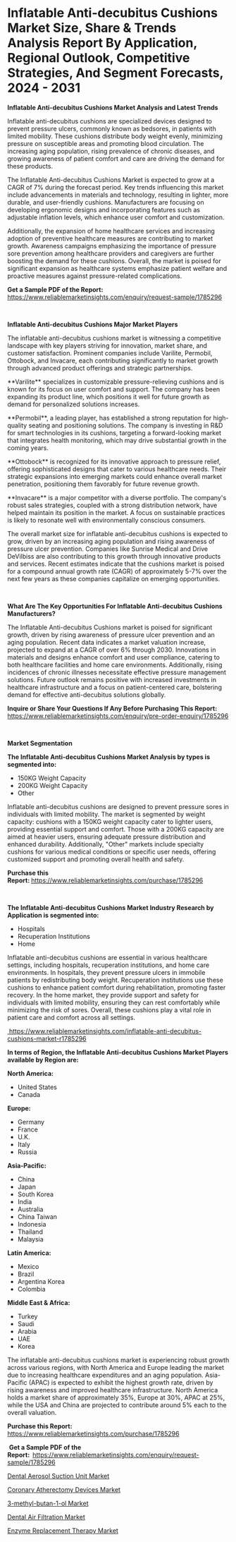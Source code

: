 <p><h1>Inflatable Anti-decubitus Cushions Market Size, Share & Trends Analysis Report By Application, Regional Outlook, Competitive Strategies, And Segment Forecasts, 2024 - 2031</h1></p><p><strong>Inflatable Anti-decubitus Cushions Market Analysis and Latest Trends</strong></p>
<p><p>Inflatable anti-decubitus cushions are specialized devices designed to prevent pressure ulcers, commonly known as bedsores, in patients with limited mobility. These cushions distribute body weight evenly, minimizing pressure on susceptible areas and promoting blood circulation. The increasing aging population, rising prevalence of chronic diseases, and growing awareness of patient comfort and care are driving the demand for these products.</p><p>The Inflatable Anti-decubitus Cushions Market is expected to grow at a CAGR of 7% during the forecast period. Key trends influencing this market include advancements in materials and technology, resulting in lighter, more durable, and user-friendly cushions. Manufacturers are focusing on developing ergonomic designs and incorporating features such as adjustable inflation levels, which enhance user comfort and customization.</p><p>Additionally, the expansion of home healthcare services and increasing adoption of preventive healthcare measures are contributing to market growth. Awareness campaigns emphasizing the importance of pressure sore prevention among healthcare providers and caregivers are further boosting the demand for these cushions. Overall, the market is poised for significant expansion as healthcare systems emphasize patient welfare and proactive measures against pressure-related complications.</p></p>
<p><strong>Get a Sample PDF of the Report:&nbsp;</strong> <a href="https://www.reliablemarketinsights.com/enquiry/request-sample/1785296?utm_campaign=1166&utm_medium=2&utm_source=Github&utm_content=ia&utm_term=18122024&utm_id=inflatable-anti-decubitus-cushions">https://www.reliablemarketinsights.com/enquiry/request-sample/1785296</a></p>
<p>&nbsp;</p>
<p><strong>Inflatable Anti-decubitus Cushions Major Market Players</strong></p>
<p><p>The inflatable anti-decubitus cushions market is witnessing a competitive landscape with key players striving for innovation, market share, and customer satisfaction. Prominent companies include Varilite, Permobil, Ottobock, and Invacare, each contributing significantly to market growth through advanced product offerings and strategic partnerships.</p><p>**Varilite** specializes in customizable pressure-relieving cushions and is known for its focus on user comfort and support. The company has been expanding its product line, which positions it well for future growth as demand for personalized solutions increases.</p><p>**Permobil**, a leading player, has established a strong reputation for high-quality seating and positioning solutions. The company is investing in R&D for smart technologies in its cushions, targeting a forward-looking market that integrates health monitoring, which may drive substantial growth in the coming years.</p><p>**Ottobock** is recognized for its innovative approach to pressure relief, offering sophisticated designs that cater to various healthcare needs. Their strategic expansions into emerging markets could enhance overall market penetration, positioning them favorably for future revenue growth.</p><p>**Invacare** is a major competitor with a diverse portfolio. The company's robust sales strategies, coupled with a strong distribution network, have helped maintain its position in the market. A focus on sustainable practices is likely to resonate well with environmentally conscious consumers.</p><p>The overall market size for inflatable anti-decubitus cushions is expected to grow, driven by an increasing aging population and rising awareness of pressure ulcer prevention. Companies like Sunrise Medical and Drive DeVilbiss are also contributing to this growth through innovative products and services. Recent estimates indicate that the cushions market is poised for a compound annual growth rate (CAGR) of approximately 5-7% over the next few years as these companies capitalize on emerging opportunities.</p></p>
<p>&nbsp;</p>
<p><strong>What Are The Key Opportunities For Inflatable Anti-decubitus Cushions Manufacturers?</strong></p>
<p><p>The Inflatable Anti-decubitus Cushions market is poised for significant growth, driven by rising awareness of pressure ulcer prevention and an aging population. Recent data indicates a market valuation increase, projected to expand at a CAGR of over 6% through 2030. Innovations in materials and designs enhance comfort and user compliance, catering to both healthcare facilities and home care environments. Additionally, rising incidences of chronic illnesses necessitate effective pressure management solutions. Future outlook remains positive with increased investments in healthcare infrastructure and a focus on patient-centered care, bolstering demand for effective anti-decubitus solutions globally.</p></p>
<p><strong>Inquire or Share Your Questions If Any Before Purchasing This Report:</strong> <a href="https://www.reliablemarketinsights.com/enquiry/pre-order-enquiry/1785296?utm_campaign=1166&utm_medium=2&utm_source=Github&utm_content=ia&utm_term=18122024&utm_id=inflatable-anti-decubitus-cushions">https://www.reliablemarketinsights.com/enquiry/pre-order-enquiry/1785296</a></p>
<p>&nbsp;</p>
<p><strong>Market Segmentation</strong></p>
<p><strong>The Inflatable Anti-decubitus Cushions Market Analysis by types is segmented into:</strong></p>
<p><ul><li>150KG Weight Capacity</li><li>200KG Weight Capacity</li><li>Other</li></ul></p>
<p><p>Inflatable anti-decubitus cushions are designed to prevent pressure sores in individuals with limited mobility. The market is segmented by weight capacity: cushions with a 150KG weight capacity cater to lighter users, providing essential support and comfort. Those with a 200KG capacity are aimed at heavier users, ensuring adequate pressure distribution and enhanced durability. Additionally, "Other" markets include specialty cushions for various medical conditions or specific user needs, offering customized support and promoting overall health and safety.</p></p>
<p><strong>Purchase this Report:&nbsp;</strong><a href="https://www.reliablemarketinsights.com/purchase/1785296?utm_campaign=1166&utm_medium=2&utm_source=Github&utm_content=ia&utm_term=18122024&utm_id=inflatable-anti-decubitus-cushions">https://www.reliablemarketinsights.com/purchase/1785296</a></p>
<p>&nbsp;</p>
<p><strong>The Inflatable Anti-decubitus Cushions Market Industry Research by Application is segmented into:</strong></p>
<p><ul><li>Hospitals</li><li>Recuperation Institutions</li><li>Home</li></ul></p>
<p><p>Inflatable anti-decubitus cushions are essential in various healthcare settings, including hospitals, recuperation institutions, and home care environments. In hospitals, they prevent pressure ulcers in immobile patients by redistributing body weight. Recuperation institutions use these cushions to enhance patient comfort during rehabilitation, promoting faster recovery. In the home market, they provide support and safety for individuals with limited mobility, ensuring they can rest comfortably while minimizing the risk of sores. Overall, these cushions play a vital role in patient care and comfort across all settings.</p></p>
<p><a href="https://www.reliablemarketinsights.com/inflatable-anti-decubitus-cushions-market-r1785296?utm_campaign=1166&utm_medium=2&utm_source=Github&utm_content=ia&utm_term=18122024&utm_id=inflatable-anti-decubitus-cushions">&nbsp;https://www.reliablemarketinsights.com/inflatable-anti-decubitus-cushions-market-r1785296</a></p>
<p><strong>In terms of Region, the Inflatable Anti-decubitus Cushions Market Players available by Region are:</strong></p>
<p>
    <p> <strong> North America: </strong>
        <ul>
            <li>United States</li>
            <li>Canada</li>
        </ul>
        </p> 
    <p> <strong> Europe: </strong>
        <ul>
            <li>Germany</li>
            <li>France</li>
            <li>U.K.</li>
            <li>Italy</li>
            <li>Russia</li>
        </ul>
        </p> 
    <p> <strong> Asia-Pacific: </strong>
        <ul>
            <li>China</li>
            <li>Japan</li>
            <li>South Korea</li>
            <li>India</li>
            <li>Australia</li>
            <li>China Taiwan</li>
            <li>Indonesia</li>
            <li>Thailand</li>
            <li>Malaysia</li>
        </ul>
        </p> 
    <p> <strong> Latin America: </strong>
        <ul>
            <li>Mexico</li>
            <li>Brazil</li>
            <li>Argentina Korea</li>
            <li>Colombia</li>
        </ul>
        </p> 
    <p> <strong> Middle East & Africa: </strong>
        <ul>
            <li>Turkey</li>
            <li>Saudi</li>
            <li>Arabia</li>
            <li>UAE</li>
            <li>Korea</li>
        </ul>
    </p>
    </p>
<p><p>The inflatable anti-decubitus cushions market is experiencing robust growth across various regions, with North America and Europe leading the market due to increasing healthcare expenditures and an aging population. Asia-Pacific (APAC) is expected to exhibit the highest growth rate, driven by rising awareness and improved healthcare infrastructure. North America holds a market share of approximately 35%, Europe at 30%, APAC at 25%, while the USA and China are projected to contribute around 5% each to the overall valuation.</p></p>
<p><strong>Purchase this Report: </strong><a href="https://www.reliablemarketinsights.com/purchase/1785296?utm_campaign=1166&utm_medium=2&utm_source=Github&utm_content=ia&utm_term=18122024&utm_id=inflatable-anti-decubitus-cushions">https://www.reliablemarketinsights.com/purchase/1785296</a></p>
<p>&nbsp;<strong>Get a Sample PDF of the Report:&nbsp;&nbsp;</strong><a href="https://www.reliablemarketinsights.com/enquiry/request-sample/1785296?utm_campaign=1166&utm_medium=2&utm_source=Github&utm_content=ia&utm_term=18122024&utm_id=inflatable-anti-decubitus-cushions">https://www.reliablemarketinsights.com/enquiry/request-sample/1785296</a></p>
<p><strong></strong></p>
<p><p><a href="https://www.linkedin.com/pulse/in-depth-evaluation-dental-aerosol-suction-unit-market-amacro-dyx4f?utm_campaign=1166&utm_medium=2&utm_source=Github&utm_content=ia&utm_term=18122024&utm_id=inflatable-anti-decubitus-cushions">Dental Aerosol Suction Unit Market</a></p><p><a href="https://www.linkedin.com/pulse/market-revenue-growth-forecast-coronary-atherectomy-devices-vze9f?utm_campaign=1166&utm_medium=2&utm_source=Github&utm_content=ia&utm_term=18122024&utm_id=inflatable-anti-decubitus-cushions">Coronary Atherectomy Devices Market</a></p><p><a href="https://github.com/yoshih12/Market-Research-Report-List-4/blob/main/3-methyl-butan-1-ol-market.md?utm_campaign=1166&utm_medium=2&utm_source=Github&utm_content=ia&utm_term=18122024&utm_id=inflatable-anti-decubitus-cushions">3-methyl-butan-1-ol Market</a></p><p><a href="https://www.linkedin.com/pulse/dental-air-filtration-market-report-2024-2031-evaluating-etm1f?utm_campaign=1166&utm_medium=2&utm_source=Github&utm_content=ia&utm_term=18122024&utm_id=inflatable-anti-decubitus-cushions">Dental Air Filtration Market</a></p><p><a href="https://www.linkedin.com/pulse/comprehensive-examination-enzyme-replacement-therapy-market-xprtf?utm_campaign=1166&utm_medium=2&utm_source=Github&utm_content=ia&utm_term=18122024&utm_id=inflatable-anti-decubitus-cushions">Enzyme Replacement Therapy Market</a></p></p>